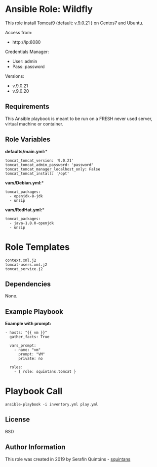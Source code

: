 Ansible Role: Wildfly
=====================

This role install Tomcat9 (default: v.9.0.21 ) on Centos7 and Ubuntu.

Access from:
- http://ip:8080       

Credentials Manager:
- User: admin
- Pass: password

Versions: 
- v.9.0.21
- v.9.0.20
  
Requirements
------------

This Ansible playbook is meant to be run on a FRESH never used server, virtual machine or container.

Role Variables
--------------

**defaults/main.yml:***
```
tomcat_tomcat_version: '9.0.21'
tomcat_tomcat_admin_password: 'password'
tomcat_tomcat_manager_localhost_only: False
tomcat_tomcat_install: '/opt'
```

**vars/Debian.yml:***
```
tomcat_packages:
  - openjdk-8-jdk
  - unzip
```

**vars/RedHat.yml:***
```
tomcat_packages:
  - java-1.8.0-openjdk
  - unzip
```

Role Templates
==============

```
context.xml.j2
tomcat-users.xml.j2
tomcat_service.j2
```

Dependencies
------------

None.

Example Playbook
----------------

**Example with prompt:**
```
- hosts: "{{ vm }}"
  gather_facts: True

  vars_prompt:
    - name: "vm"
      prompt: "VM"
      private: no

  roles:
    - { role: squintans.tomcat }
```

Playbook Call
=============
```
ansible-playbook -i inventory.yml play.yml
```

License
-------

BSD

Author Information
------------------
This role was created in 2019 by Serafín Quintáns - [squintans](http://www.linkedin.com/in/serafin-quintans/)


